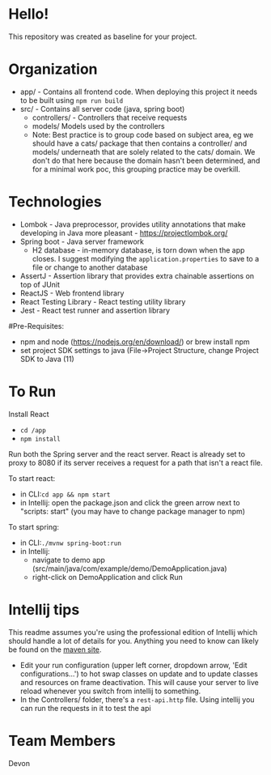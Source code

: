 # Hello!

This repository was created as baseline for your project.

# Organization
- app/ - Contains all frontend code. When deploying this project it needs to be built using `npm run build`
- src/ - Contains all server code (java, spring boot)
  - controllers/ - Controllers that receive requests
  - models/ Models used by the controllers
  - Note: Best practice is to group code based on subject area, eg we should have a cats/ package that then contains
  a controller/ and models/ underneath that are solely related to the cats/ domain. We don't do that here because the domain 
  hasn't been determined, and for a minimal work poc, this grouping practice may be overkill.

# Technologies
- Lombok - Java preprocessor, provides utility annotations that make developing in Java more pleasant  -
https://projectlombok.org/
- Spring boot - Java server framework
  - H2 database - in-memory database, is torn down when the app closes. I suggest modifying the `application.properties` to save to a file or change to another database
- AssertJ - Assertion library that provides extra chainable assertions on top of JUnit
- ReactJS - Web frontend library
- React Testing Library - React testing utility library 
- Jest - React test runner and assertion library

#Pre-Requisites:
- npm and node (https://nodejs.org/en/download/) or brew install npm
- set project SDK settings to java (File->Project Structure, change Project SDK to Java (11)

# To Run
Install React
- `cd /app`
- `npm install`

Run both the Spring server and the react server. React is already set to proxy to 8080 if its server
receives a request for a path that isn't a react file. 

To start react: 
  - in CLI:`cd app && npm start`
  - in Intellij: open the package.json and click the green arrow next to "scripts: start" 
(you may have to change package manager to npm)

To start spring: 
- in CLI:`./mvnw spring-boot:run`
- in Intellij: 
  - navigate to demo app (src/main/java/com/example/demo/DemoApplication.java)
  - right-click on DemoApplication and click Run
  

# Intellij tips
This readme assumes you're using the professional edition of Intellij which should handle a lot of details for you.
Anything you need to know  can likely be found on the [maven site](https://maven.apache.org/guides/getting-started/maven-in-five-minutes.html).

- Edit your run configuration (upper left corner, dropdown arrow, 'Edit configurations...') to hot swap classes on update
  and to update classes and resources on frame deactivation. This will cause your server to live reload whenever you switch
  from intellij to something.
- In the Controllers/ folder, there's a `rest-api.http` file. Using intellij you can run the requests in it to test the api

# Team Members
Devon 